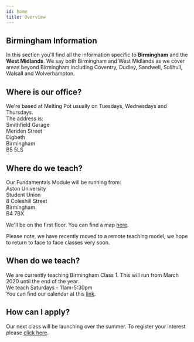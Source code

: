 ```yaml
---
id: home
title: Overview
---
```


## Birmingham Information

In this section you'll find all the information specific to <strong>Birmingham</strong> and the <strong>West Midlands</strong>. We say both Birmingham and West Midlands as we cover areas beyond Birmingham including Coventry, Dudley, Sandwell, Solihull, Walsall and Wolverhampton.

## Where is our office?

We're based at Melting Pot usually on Tuesdays, Wednesdays and Thursdays.<br>
The address is:<br>
Smithfield Garage<br>
Meriden Street<br>
Digbeth<br>
Birmingham<br>
B5 5LS

## Where do we teach?

Our Fundamentals Module will be running from:<br>
Aston University<br>
Student Union<br>
8 Coleshill Street<br>
Birmingham<br>
B4 7BX

We'll be on the first floor. You can find a map <a href= "https://goo.gl/maps/ZF6yCRhCiXMLYbng7" target= "_blank">here</a>.

Please note, we have recently moved to a remote teaching model, we hope to return to face to face classes very soon.

## When do we teach?

We are currently teaching Birmingham Class 1. This will run from March 2020 until the end of the year.<br>
We teach Saturdays - 11am-5:30pm<br>
You can find our calendar at this <a href="https://calendar.google.com/calendar/embed?src=codeyourfuture.io_lek6qv1vngn32esgp1j552t8qc%40group.calendar.google.com&ctz=Europe%2FLondon">link</a>.

## How can I apply?

Our next class will be launching over the summer. To register your interest please <a href="https://application-process.codeyourfuture.io" target="_blank">click here</a>.

